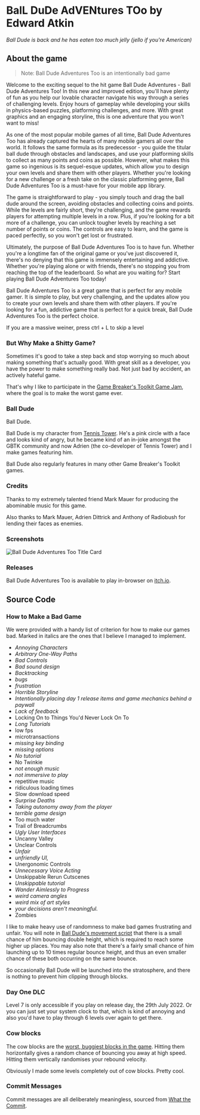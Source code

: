 # BalL DuDe AdVENtures TOo by Edward Atkin

*Ball Dude is back and he has eaten too much jelly (jello if you're American)*

## About the game

> Note: Ball Dude Adventures Too is an intentionally bad game

Welcome to the exciting sequel to the hit game Ball Dude Adventures - Ball Dude Adventures Too! In this new and improved edition, you'll have plenty of fun as you help our lovable character navigate his way through a series of challenging levels. Enjoy hours of gameplay while developing your skills in physics-based puzzles, platforming challenges, and more. With great graphics and an engaging storyline, this is one adventure that you won't want to miss!

As one of the most popular mobile games of all time, Ball Dude Adventures Too has already captured the hearts of many mobile gamers all over the world. It follows the same formula as its predecessor - you guide the titular ball dude through obstacles and landscapes, and use your platforming skills to collect as many points and coins as possible. However, what makes this game so ingenious is its sequel-esque updates, which allow you to design your own levels and share them with other players. Whether you're looking for a new challenge or a fresh take on the classic platforming genre, Ball Dude Adventures Too is a must-have for your mobile app library.

The game is straightforward to play - you simply touch and drag the ball dude around the screen, avoiding obstacles and collecting coins and points. While the levels are fairly short, they're challenging, and the game rewards players for attempting multiple levels in a row. Plus, if you're looking for a bit more of a challenge, you can unlock tougher levels by reaching a set number of points or coins. The controls are easy to learn, and the game is paced perfectly, so you won't get lost or frustrated.

Ultimately, the purpose of Ball Dude Adventures Too is to have fun. Whether you're a longtime fan of the original game or you've just discovered it, there's no denying that this game is immensely entertaining and addictive. Whether you're playing alone or with friends, there's no stopping you from reaching the top of the leaderboard. So what are you waiting for? Start playing Ball Dude Adventures Too today!

Ball Dude Adventures Too is a great game that is perfect for any mobile gamer. It is simple to play, but very challenging, and the updates allow you to create your own levels and share them with other players. If you're looking for a fun, addictive game that is perfect for a quick break, Ball Dude Adventures Too is the perfect choice.

If you are a massive weiner, press ctrl + L to skip a level

### But Why Make a Shitty Game?

Sometimes it's good to take a step back and stop worrying so much about making something that's actually good. With great skill as a developer, you have the power to make something really bad. Not just bad by accident, an actively hateful game.

That's why I like to participate in the [Game Breaker's Toolkit Game Jam](https://adriendittrick.itch.io/gbtk), where the goal is to make the worst game ever.

### Ball Dude

Ball Dude.

Ball Dude is my character from [Tennis Tower](https://adriendittrick.itch.io/tennis-tower). He's a pink circle with a face and looks kind of angry, but he became kind of an in-joke amongst the GBTK community and now Adrien (the co-developer of Tennis Tower) and I make games featuring him.

Ball Dude also regularly features in many other Game Breaker's Toolkit games.

### Credits

Thanks to my extremely talented friend Mark Mauer for producing the abominable music for this game.

Also thanks to Mark Mauer, Adrien Dittrick and Anthony of Radiobush for lending their faces as enemies.

### Screenshots

![Ball Dude Adventures Too Title Card](https://img.itch.zone/aW1nLzk2NTIyODAucG5n/347x500/99K%2BNI.png)

### Releases

Ball Dude Adventures Too is available to play in-browser on [itch.io](https://eatkin.itch.io/ball-dude-adventures-too).


## Source Code

### How to Make a Bad Game

We were provided with a handy list of criterion for how to make our games bad. Marked in italics are the ones that I believe I managed to implement.
- *Annoying Characters*
- *Arbitrary One-Way Paths*
- *Bad Controls*
- *Bad sound design*
- *Backtracking*
- *bugs*
- *frustration*
- *Horrible Storyline*
- *Intentionally placing day 1 release items and game mechanics behind a paywall*
- *Lack of feedback*
- Locking On to Things You'd Never Lock On To
- *Long Tutorials*
- low fps
- microtransactions
- *missing key binding*
- *missing options*
- *No tutorial*
- No Twinkie
- *not enough music*
- *not immersive to play*
- repetitive music
- ridiculous loading times
- Slow download speed
- *Surprise Deaths*
- *Taking autonomy away from the player*
- *terrible game design*
- Too much water
- Trail of Breadcrumbs
- *Ugly User Interfaces*
- Uncanny Valley
- Unclear Controls
- *Unfair*
- *unfriendly UI,*
- Unergonomic Controls
- *Unnecessary Voice Acting*
- Unskippable Rerun Cutscenes
- *Unskippable tutorial*
- *Wander Aimlessly to Progress*
- *weird camera angles*
- *weird mix of art styles*
- *your decisions aren't meaningful.*
- Zombies

I like to make heavy use of randomness to make bad games frustrating and unfair. You will note in [Ball Dude's movement script](https://github.com/Eatkin/gbkt8/blob/main/objects/obj_ballDude/Step_0.gml#L34-38) that there is a small chance of him bouncing double height, which is required to reach some higher up places. You may also note that there's a fairly small chance of him launching up to 10 times regular bounce height, and thus an even smaller chance of these both occurring on the same bounce.

So occasionally Ball Dude will be launched into the stratosphere, and there is nothing to prevent him clipping through blocks.

### Day One DLC

Level 7 is only accessible if you play on release day, the 29th July 2022. Or you can just set your system clock to that, which is kind of annoying and also you'd have to play through 6 levels over again to get there.

### Cow blocks

The cow blocks are the [worst, buggiest blocks in the game](https://github.com/Eatkin/gbkt8/blob/main/objects/obj_ballDude/Step_0.gml#L58-76). Hitting them horizontally gives a random chance of bouncing you away at high speed. Hitting them vertically randomises your rebound velocity.

Obviously I made some levels completely out of cow blocks. Pretty cool.

### Commit Messages

Commit messages are all deliberately meaningless, sourced from [What the Commit](https://whatthecommit.com/).
